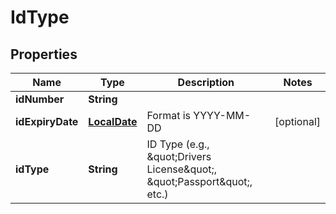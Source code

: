 # IdType

## Properties
Name | Type | Description | Notes
------------ | ------------- | ------------- | -------------
**idNumber** | **String** |  | 
**idExpiryDate** | [**LocalDate**](LocalDate.md) | Format is YYYY-MM-DD |  [optional]
**idType** | **String** | ID Type (e.g., \&quot;Drivers License\&quot;, \&quot;Passport\&quot;, etc.) | 
